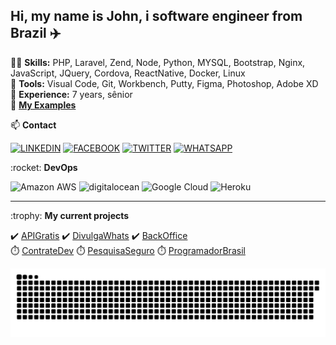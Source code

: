 ## Hi, my name is John, i software engineer from Brazil ✈️

👨‍💻  <strong>Skills:</strong> PHP, Laravel, Zend, Node, Python, MYSQL, Bootstrap, Nginx, JavaScript, JQuery, Cordova, ReactNative, Docker, Linux <br />
🧰  <strong>Tools:</strong> Visual Code, Git, Workbench, Putty, Figma, Photoshop, Adobe XD <br />
👴 <strong>Experience:</strong> 7 years, sênior<br />
🔖 <a href="https://gist.github.com/jhowbhz" target="_blank"> <strong>My Examples</strong> </a> </p>

<p> 📫 <strong>Contact</strong></p>

[![LINKEDIN](https://img.shields.io/badge/Linkedin-0072b1?style=flat-square&&logo=linkedin&logoColor=white)](https://www.linkedin.com/in/jhowbhz/)
[![FACEBOOK](https://img.shields.io/badge/Facebook-4267B2?style=flat-square&&logo=facebook&logoColor=white)](https://www.facebook.com/jhowbhz/)
[![TWITTER](https://img.shields.io/badge/Twitter-1DA1F2?style=flat-square&&logo=twitter&logoColor=white)](https://twitter.com/jhowbhz)
[![WHATSAPP](https://img.shields.io/badge/Stackoverflow-F47F24?style=flat-square&&logo=stackoverflow&logoColor=white)](https://pt.stackoverflow.com/users/128217/jhowbhz)

<p> :rocket: <strong>DevOps </strong></p>

![Amazon AWS](https://img.shields.io/badge/Amazon-334ccc?style=flat-square&logo=amazon-aws&logoColor=white)
![digitalocean](https://img.shields.io/badge/-Digital%20Ocean-334ccc?style=flat-square&logo=digitalocean&logoColor=white)
![Google Cloud](https://img.shields.io/badge/G%20Cloud-334ccc?style=flat-square&logo=google-cloud&logoColor=white)
![Heroku](https://img.shields.io/badge/-Heroku-334ccc?style=flat-square&logo=heroku&logoColor=white)

<hr />
<p> :trophy: <strong>My current projects</strong> </p>

✔️ [APIGratis](https://www.apigratis.com.br "Clique e acesse agora!")
✔️ [DivulgaWhats](https://app.divulgawhats.com "Clique e acesse agora!")
✔️ [BackOffice](https://www.backofficesolucoes.io "Clique e acesse agora!")
<br />
⏱️ [ContrateDev](https://www.contrateumdev.com.br "Projeto em andamento...")
⏱️ [PesquisaSeguro](https://www.pesquisaseguro.com.br "Projeto em andamento...")
⏱️ [ProgramadorBrasil](https://www.programadorbrasil.com.br "Projeto em andamento...")

<div>
  
![Snake animation](https://github.com/jhowbhz/jhowbhz/blob/master/github-user-contribution.svg)
  
</div>  
